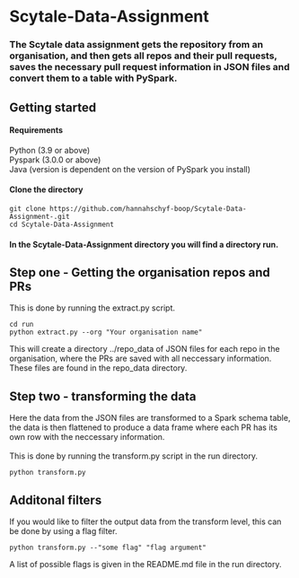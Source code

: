 # Scytale-Data-Assignment
### The Scytale data assignment gets the repository from an organisation, and then gets all repos and their pull requests, saves the necessary pull request information in JSON files and convert them to a table with PySpark.   

## Getting started
#### Requirements
Python (3.9 or above) <br />
Pyspark (3.0.0 or above) <br />
Java (version is dependent on the version of PySpark you install)

#### Clone the directory

```
git clone https://github.com/hannahschyf-boop/Scytale-Data-Assignment-.git
cd Scytale-Data-Assignment
```
#### In the Scytale-Data-Assignment directory you will find a directory run.

## Step one - Getting the organisation repos and PRs
This is done by running the extract.py script.

```
cd run
python extract.py --org "Your organisation name"
```
This will create a directory ../repo_data of JSON files for each repo in the organisation, where the PRs are saved with all neccessary information. <br />
These files are found in the repo_data directory. 

## Step two - transforming the data 
Here the data from the JSON files are transformed to a Spark schema table, the data is then flattened to produce a data frame where each PR has its own row with the neccessary information. <br />
<br />
This is done by running the transform.py script in the run directory.

```
python transform.py
```
## Additonal filters
If you would like to filter the output data from the transform level, this can be done by using a flag filter.
```
python transform.py --"some flag" "flag argument"
```
A list of possible flags is given in the README.md file in the run directory. 
